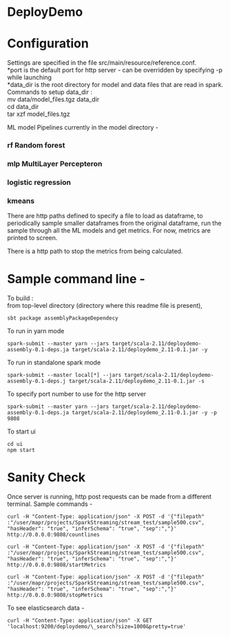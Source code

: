 # DeployDemo

# Configuration

Settings are specified in the file src/main/resource/reference.conf.  
*port is the default port for http server - can be overridden by specifying -p <PORT> while launching  
*data_dir is the root directory for model and data files that are read in spark.  
Commands to setup data_dir :  
mv data/model_files.tgz data_dir  
cd data_dir  
tar xzf model_files.tgz

ML model Pipelines currently in the model directory -

### rf Random forest

### mlp MultiLayer Percepteron

### logistic regression

### kmeans

There are http paths defined to specify a file to load as dataframe, to periodically
sample smaller dataframes from the original dataframe, run the sample through all the
ML models and get metrics. For now, metrics are printed to screen.

There is a http path to stop the metrics from being calculated.

# Sample command line -

To build :  
from top-level directory (directory where this readme file is present),

```
sbt package assemblyPackageDependecy
```

To run in yarn mode

```
spark-submit --master yarn --jars target/scala-2.11/deploydemo-assembly-0.1-deps.ja target/scala-2.11/deploydemo_2.11-0.1.jar -y
```

To run in standalone spark mode

```
spark-submit --master local[*] --jars target/scala-2.11/deploydemo-assembly-0.1-deps.j target/scala-2.11/deploydemo_2.11-0.1.jar -s
```

To specify port number to use for the http server

```
spark-submit --master yarn --jars target/scala-2.11/deploydemo-assembly-0.1-deps.ja target/scala-2.11/deploydemo_2.11-0.1.jar -y -p 9808
```

To start ui

```
cd ui
npm start
```

# Sanity Check

Once server is running, http post requests can be made from a different terminal. Sample commands -

```
curl -H "Content-Type: application/json" -X POST -d '{"filepath" :"/user/mapr/projects/SparkStreaming/stream_test/sample500.csv", "hasHeader": "true", "inferSchema": "true", "sep":","}' http://0.0.0.0:9808/countlines

curl -H "Content-Type: application/json" -X POST -d '{"filepath" :"/user/mapr/projects/SparkStreaming/stream_test/sample500.csv", "hasHeader": "true", "inferSchema": "true", "sep":","}' http://0.0.0.0:9808/startMetrics

curl -H "Content-Type: application/json" -X POST -d '{"filepath" :"/user/mapr/projects/SparkStreaming/stream_test/sample500.csv", "hasHeader": "true", "inferSchema": "true", "sep":","}' http://0.0.0.0:9808/stopMetrics
```

To see elasticsearch data -

```
curl -H "Content-Type: application/json" -X GET 'localhost:9200/deploydemo/\_search?size=1000&pretty=true'
```
